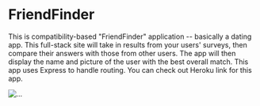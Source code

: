 # FriendFinder
This is compatibility-based "FriendFinder" application -- basically a dating app. This full-stack site will take in results from your users' surveys, then compare their answers with those from other users. The app will then display the name and picture of the user with the best overall match. This app uses Express to handle routing. You can check out Heroku link for this app.

 <img src="https://media.giphy.com/media/Ll3UoWwQaKC6X0np3F/giphy.gif" class="responsive img-fluid img-thumbnail" alt="..." />